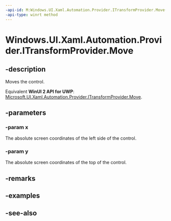 ```yaml
---
-api-id: M:Windows.UI.Xaml.Automation.Provider.ITransformProvider.Move(System.Double,System.Double)
-api-type: winrt method
---
```


<!-- Method syntax
public void Move(System.Double x, System.Double y)
-->

# Windows.UI.Xaml.Automation.Provider.ITransformProvider.Move

## -description
Moves the control.

Equivalent **WinUI 2 API for UWP**: [Microsoft.UI.Xaml.Automation.Provider.ITransformProvider.Move](/windows/winui/api/microsoft.ui.xaml.automation.provider.itransformprovider.move).

## -parameters
### -param x
The absolute screen coordinates of the left side of the control.

### -param y
The absolute screen coordinates of the top of the control.

## -remarks

## -examples

## -see-also
